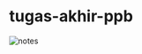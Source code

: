 # tugas-akhir-ppb

![notes](https://user-images.githubusercontent.com/116758794/206826687-91e03fe6-2710-45bc-b18d-d995e47f33a2.jpg)
